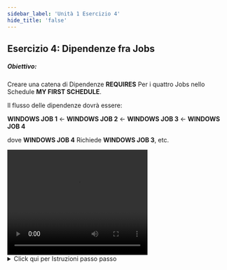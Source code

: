 ```yaml
---
sidebar_label: 'Unità 1 Esercizio 4'
hide_title: 'false'
---
```


## Esercizio 4: Dipendenze fra Jobs

##### Obiettivo:

Creare una catena di Dipendenze **REQUIRES** Per i quattro Jobs nello Schedule **MY FIRST SCHEDULE**.

Il flusso delle dipendenze dovrà essere:

**WINDOWS JOB 1** <- **WINDOWS JOB 2** <- **WINDOWS JOB 3** <- **WINDOWS JOB 4**

dove **WINDOWS JOB 4** Richiede **WINDOWS JOB 3**, etc.

<div>
<video width="320" height="240" controls>
  <source src="videobasic/U1E4.mp4" type="video/mp4"></source>
Your browser does not support the video tag.
</video>
</div>

<details>

<summary>Click qui per Istruzioni passo passo</summary>

1. Nella sezione **Administration**, fare Double-Click su **Job Master**.
2. Nell' elenco a discesa **Schedule**, selezionare **My First Schedule**.
3. Nell' elenco a discesa **Job** selezionare **Windows Job 4**.
4. Nelle **Job Properties**, fare click nella scheda **Dependencies**.
5. Nel riquadro **Job Dependency**, fare click sul pulsante **Add**.
6. Nel riquadro **Add Dependency**:
    * Nell' elenco a discesa **Job**, selezionare **Windows Job 3**.
    * Selezionare **Requires** nel **Dependency Type**.
    * fare Click sul pulsante **OK**.
7. Nell' elenco a discesa **Job**, selezionare **Windows Job 3**.
8. Nel riquadro **Job Dependency**, fare click sul pulsante **Add**.
9. In the **Add Dependency** frame:
    * Nell' elenco a discesa **Job**, selezionare **Windows Job 2**.
    * Selezionare **Requires** nel **Dependency Type**.
    * fare Click sul pulsante **OK**.
10. Nell' elenco a discesa **Job**, selezionare **Windows Job 2**.
11. Nel riquadro **Job Dependency**, fare click sul pulsante **Add**.
12. In the **Add Dependency** frame:
    * Nell' elenco a discesa **Job**, selezionare **Windows Job 1**.
    * Selezionare Requires nel **Dependency Type**.
    * fare Click sul pulsante **OK**.
13. Chiudere **Job Master**.

</details>

